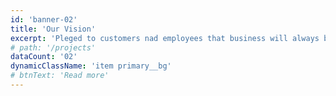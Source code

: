 ```yaml
---
id: 'banner-02'
title: 'Our Vision'
excerpt: 'Pleged to customers nad employees that business will always be conducted with integrity, respect and a determined commitment to excellence.'
# path: '/projects'
dataCount: '02'
dynamicClassName: 'item primary__bg'
# btnText: 'Read more'
---
```

